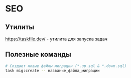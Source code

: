 # SEO

## Утилиты

https://taskfile.dev/ - утилита для запуска задач

## Полезные команды

```bash
# Создает новые файлы миграции (*.up.sql & *.down.sql)
task mig:create -- название_файла_миграции
```
